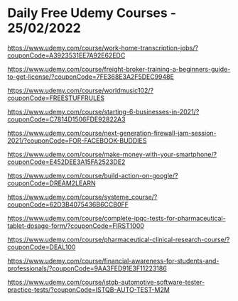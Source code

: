 # Daily Free Udemy Courses - 25/02/2022

https://www.udemy.com/course/work-home-transcription-jobs/?couponCode=A3923531EE7A92E62EDC
https://www.udemy.com/course/freight-broker-training-a-beginners-guide-to-get-license/?couponCode=7FE368E3A2F5DEC9948E
https://www.udemy.com/course/worldmusic102/?couponCode=FREESTUFFRULES
https://www.udemy.com/course/starting-6-businesses-in-2021/?couponCode=C7814D1506FDE92822A3
https://www.udemy.com/course/next-generation-firewall-jam-session-2021/?couponCode=FOR-FACEBOOK-BUDDIES
https://www.udemy.com/course/make-money-with-your-smartphone/?couponCode=E452DEE3A15FA2523DE2
https://www.udemy.com/course/build-action-on-google/?couponCode=DREAM2LEARN
https://www.udemy.com/course/systeme_course/?couponCode=62D3B4075436B6CCB0FF
https://www.udemy.com/course/complete-ipqc-tests-for-pharmaceutical-tablet-dosage-form/?couponCode=FIRST1000
https://www.udemy.com/course/pharmaceutical-clinical-research-course/?couponCode=DEAL100
https://www.udemy.com/course/financial-awareness-for-students-and-professionals/?couponCode=9AA3FED91E3F11223186
https://www.udemy.com/course/istqb-automotive-software-tester-practice-tests/?couponCode=ISTQB-AUTO-TEST-M2M

